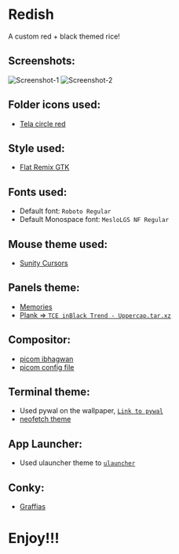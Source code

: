 # Redish
A custom red + black themed rice!

## Screenshots:

![Screenshot-1](https://cdn.discordapp.com/attachments/780366738536792064/993077522231205908/Screenshot_2022-07-03_14-51-04.png)
![Screenshot-2](https://cdn.discordapp.com/attachments/780366738536792064/993077521904062534/Screenshot_2022-07-03_14-49-01.png)

## Folder icons used:

- [Tela circle red](https://www.gnome-look.org/p/1359276/)

## Style used:
- [Flat Remix GTK](https://www.gnome-look.org/p/1297351/)

## Fonts used: 
- Default font: `Roboto Regular`
- Default Monospace font: `MesloLGS NF Regular`

## Mouse theme used:
- [Sunity Cursors](https://www.xfce-look.org/p/1703043)

## Panels theme:
- [Memories](https://github.com/Neeraj029/custom-xfce4-panel)
- [Plank => `TCE inBlack Trend - Uppercap.tar.xz`](https://www.pling.com/p/1305874/)

## Compositor:
- [picom ibhagwan](https://github.com/ibhagwan/picom-ibhagwan-git)
- [picom config file](https://github.com/legendlife/Redish/tree/main/picom)

## Terminal theme:
- Used pywal on the wallpaper, [`Link to pywal`](https://github.com/dylanaraps/pywal)
- [neofetch theme](https://github.com/legendlife/neofetch-themes/blob/main/hybrid/config.conf)

## App Launcher:
- Used ulauncher theme to [`ulauncher`](https://github.com/sotsugov/ulauncher-eigen)

## Conky:
- [Graffias](https://github.com/legendlife/Redish/tree/main/Graffias)

# Enjoy!!!
